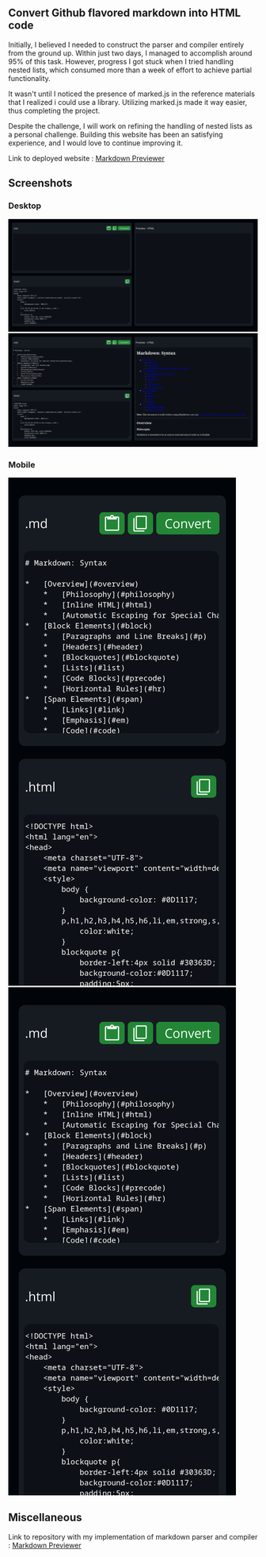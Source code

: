 ## Convert Github flavored markdown into HTML code 

Initially, I believed I needed to construct the parser and compiler entirely from the ground up. Within just two days, I managed to accomplish around 95% of this task. However, progress I got stuck when I tried handling nested lists, which consumed more than a week of effort to achieve partial functionality.


It wasn't until I noticed the presence of marked.js in the reference materials that I realized i could use a library. Utilizing marked.js made it way easier, thus completing the project.


Despite the challenge, I will work on refining the handling of nested lists as a personal challenge. Building this website has been an satisfying experience, and I would love to continue improving it.


Link to deployed website : [Markdown Previewer](https://vishnutejase.github.io/MarkdownPreviewer/)

## Screenshots 
### Desktop
![Desktop Image 1](screenshots/img_1.png)
![Desktop Image 2](screenshots/img_2.png)

### Mobile
![Mobile Image 1](screenshots/imgR_1.png) ![Mobile Image 2](screenshots/imgR_1.png)


## Miscellaneous
Link to repository with my implementation of markdown parser and compiler : [Markdown Previewer](https://github.com/vishnutejase/mdPreviewer)
